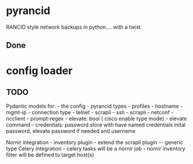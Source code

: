 # pyrancid
RANCID style network backups in python.... with a twist

## Done
# config loader

## TODO
Pydantic models for:
    - the config
    - pyrancid types - profiles
        - hostname
        - mgmt-ip
        - connection type
            - telnet - scrapli
            - ssh - scrapli
            - netconf - ncclient
        - prompt-regex
        - elevate: bool ( cisco enable type mode)
        - elevate command
        - credentials: password store with have named credentials inital
          password, elevate password if needed and username


Nornir integration
    - inventory plugin
    - extend the scrapli plugin -- generic type
Celery integration
    - celery tasks will be a nornir job
    - nornir inventory filter will be defined to target host(s)

